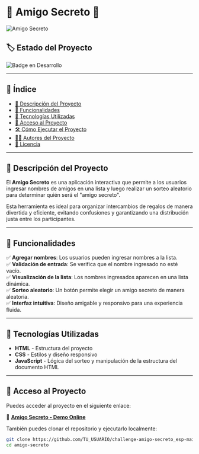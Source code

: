 # 🎉 Amigo Secreto 🎉

![Amigo Secreto](URL_DE_LA_IMAGEN_DE_PORTADA)

## 🏷️ Estado del Proyecto  
![Badge en Desarrollo](https://img.shields.io/badge/STATUS-EN%20DESARROLLO-green)

---

## 📖 Índice  
- [📌 Descripción del Proyecto](#-descripción-del-proyecto)  
- [🎯 Funcionalidades](#-funcionalidades)  
- [🚀 Tecnologías Utilizadas](#-tecnologías-utilizadas)  
- [📁 Acceso al Proyecto](#-acceso-al-proyecto)  
- [🛠️ Cómo Ejecutar el Proyecto](#-cómo-ejecutar-el-proyecto)  
- [👨‍💻 Autores del Proyecto](#-autores-del-proyecto)  
- [📜 Licencia](#-licencia)  

---

## 📌 **Descripción del Proyecto**  
El **Amigo Secreto** es una aplicación interactiva que permite a los usuarios ingresar nombres de amigos en una lista y luego realizar un sorteo aleatorio para determinar quién será el "amigo secreto".  

Esta herramienta es ideal para organizar intercambios de regalos de manera divertida y eficiente, evitando confusiones y garantizando una distribución justa entre los participantes.  

---

## 🎯 **Funcionalidades**  
✅ **Agregar nombres**: Los usuarios pueden ingresar nombres a la lista.  
✅ **Validación de entrada**: Se verifica que el nombre ingresado no esté vacío.  
✅ **Visualización de la lista**: Los nombres ingresados aparecen en una lista dinámica.  
✅ **Sorteo aleatorio**: Un botón permite elegir un amigo secreto de manera aleatoria.  
✅ **Interfaz intuitiva**: Diseño amigable y responsivo para una experiencia fluida.  

---

## 🚀 **Tecnologías Utilizadas**  
- **HTML** - Estructura del proyecto  
- **CSS** - Estilos y diseño responsivo  
- **JavaScript** - Lógica del sorteo y manipulación de la estructura del documento HTML  

---

## 📁 **Acceso al Proyecto**  
Puedes acceder al proyecto en el siguiente enlace:  

🔗 **[Amigo Secreto - Demo Online](URL_DEL_PROYECTO_ENLÍNEA)**  

También puedes clonar el repositorio y ejecutarlo localmente:  

```bash
git clone https://github.com/TU_USUARIO/challenge-amigo-secreto_esp-main.git
cd amigo-secreto
